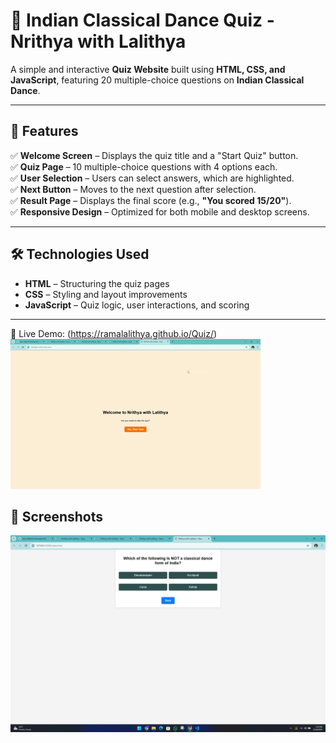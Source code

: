 # 📜 Indian Classical Dance Quiz - Nrithya with Lalithya

A simple and interactive **Quiz Website** built using **HTML, CSS, and JavaScript**, featuring 20 multiple-choice questions on **Indian Classical Dance**.

---

## 📌 Features  
✅ **Welcome Screen** – Displays the quiz title and a "Start Quiz" button.  
✅ **Quiz Page** – 10 multiple-choice questions with 4 options each.  
✅ **User Selection** – Users can select answers, which are highlighted.  
✅ **Next Button** – Moves to the next question after selection.  
✅ **Result Page** – Displays the final score (e.g., **"You scored 15/20"**).  
✅ **Responsive Design** – Optimized for both mobile and desktop screens.  

---
## 🛠️ Technologies Used  
- **HTML** – Structuring the quiz pages  
- **CSS** – Styling and layout improvements  
- **JavaScript** – Quiz logic, user interactions, and scoring  

---
🚀 Live Demo: (https://ramalalithya.github.io/Quiz/) 
![Demo GIF](demo.gif.gif)

## 📸 Screenshots
![App Screenshot](screenshot.png.png)

